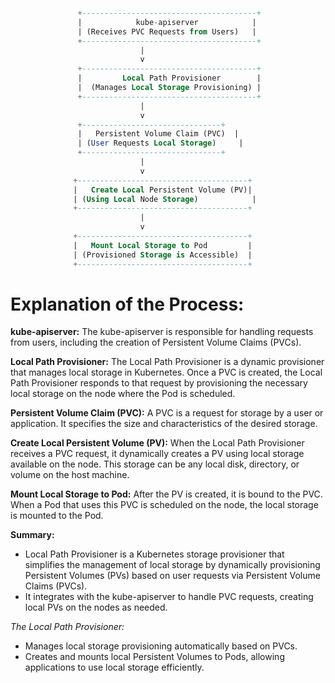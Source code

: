 ```sql

               +---------------------------------------+
               |            kube-apiserver            |
               | (Receives PVC Requests from Users)   |
               +---------------------------------------+
                             |
                             v
               +---------------------------------------+
               |         Local Path Provisioner        |
               |  (Manages Local Storage Provisioning) |
               +---------------------------------------+
                             |
                             v
               +-------------------------------+
               |   Persistent Volume Claim (PVC)  |
               | (User Requests Local Storage)     |
               +-------------------------------+
                             |
                             v
              +--------------------------------------+
              |   Create Local Persistent Volume (PV)|
              | (Using Local Node Storage)            |
              +--------------------------------------+
                             |
                             v
              +--------------------------------------+
              |   Mount Local Storage to Pod         |
              | (Provisioned Storage is Accessible)  |
              +--------------------------------------+


```

# Explanation of the Process:
**kube-apiserver:**
The kube-apiserver is responsible for handling requests from users, including the creation of Persistent Volume Claims (PVCs).

**Local Path Provisioner:**
The Local Path Provisioner is a dynamic provisioner that manages local storage in Kubernetes. 
Once a PVC is created, the Local Path Provisioner responds to that request by provisioning the necessary local storage on the node where the Pod is scheduled.

**Persistent Volume Claim (PVC):**
A PVC is a request for storage by a user or application. It specifies the size and characteristics of the desired storage.

**Create Local Persistent Volume (PV):**
When the Local Path Provisioner receives a PVC request, it dynamically creates a PV using local storage available on the node. This storage can be any local disk, directory, or volume on the host machine.

**Mount Local Storage to Pod:**
After the PV is created, it is bound to the PVC. When a Pod that uses this PVC is scheduled on the node, the local storage is mounted to the Pod.

**Summary:**
* Local Path Provisioner is a Kubernetes storage provisioner that simplifies the management of local storage by dynamically provisioning Persistent Volumes (PVs) based on user requests via Persistent Volume Claims (PVCs).
* It integrates with the kube-apiserver to handle PVC requests, creating local PVs on the nodes as needed.

*The Local Path Provisioner:*
* Manages local storage provisioning automatically based on PVCs.
* Creates and mounts local Persistent Volumes to Pods, allowing applications to use local storage efficiently.